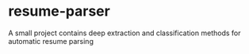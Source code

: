 # resume-parser
A small project contains deep extraction and classification methods for automatic resume parsing
